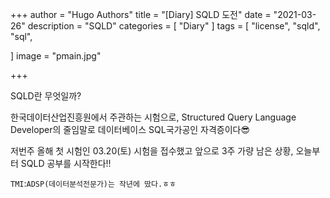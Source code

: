 +++
author = "Hugo Authors"
title = "[Diary] SQLD 도전"
date = "2021-03-26"
description = "SQLD"
categories = [
    "Diary"
]
tags = [
    "license", "sqld", "sql",

]
image = "pmain.jpg"

+++

SQLD란 무엇일까?

한국데이터산업진흥원에서 주관하는 시험으로, Structured  Query Language Developer의 줄임말로 데이터베이스 SQL국가공인 자격증이다😎

<!--more-->

저번주 올해 첫 시험인 03.20(토) 시험을 접수했고 앞으로 3주 가량 남은 상황, 오늘부터 SQLD 공부를 시작한다!!

`TMI`:`ADSP(데이터분석전문가)는 작년에 땄다.ㅎㅎ`

